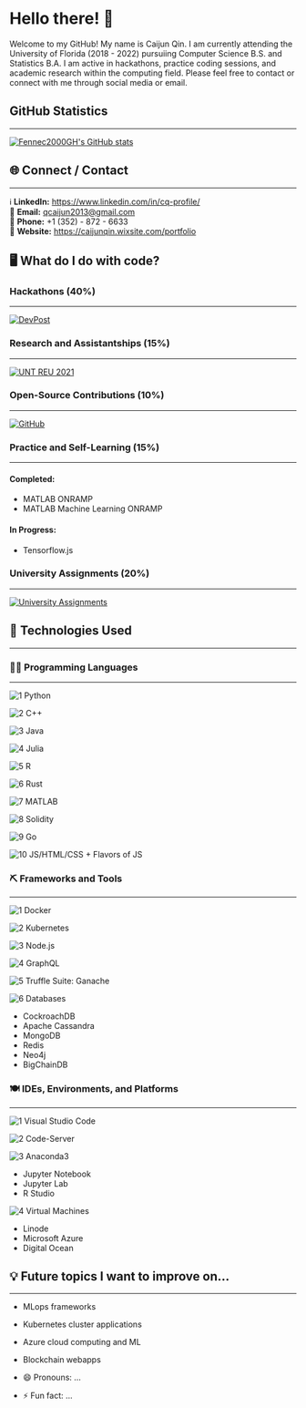 # Hello there! 👋

<!-- **Fennec2000GH/Fennec2000GH** is a ✨ _special_ ✨ repository because its `README.md` (this file) appears on your GitHub profile. -->

Welcome to my GitHub! My name is Caijun Qin. I am currently attending the University of Florida (2018 - 2022) pursuiing Computer Science B.S. and Statistics B.A. I am active in hackathons, practice coding sessions, and academic research within the computing field. Please feel free to contact or connect with me through social media or email.

## GitHub Statistics
----------------------------------------------------------------------------------------------------
[![Fennec2000GH's GitHub stats](https://github-readme-stats.vercel.app/api?username=Fennec2000GH)](https://github.com/anuraghazra/github-readme-stats)

## 🌐 Connect / Contact
----------------------------------------------------------------------------------------------------
ℹ️ **LinkedIn:** https://www.linkedin.com/in/cq-profile/ <br>
📧 **Email:** <a href = "mailto:qcaijun2013@gmail.com"> qcaijun2013@gmail.com </a> <br>
📱 **Phone:** +1 (352) - 872 - 6633 <br>
📃 **Website:** https://caijunqin.wixsite.com/portfolio <br>

<!-- Here are some ideas to get you started: -->

## 🖥️ What do I do with code?
### Hackathons (40%)
----------------------------------------------------------------------------------------------------
[![DevPost](https://image.pitchbook.com/2Pt6pF8Bw1g4evmlN6uOupe1uZR1598853768457_200x200)](https://devpost.com/Fennec2000?ref_content=user-portfolio&ref_feature=portfolio&ref_medium=global-nav)

### Research and Assistantships (15%)
----------------------------------------------------------------------------------------------------
[![UNT REU 2021](https://informationscience.unt.edu/sites/default/files/og-is-logo-1200x628.jpg)](https://reu.ci.unt.edu)

### Open-Source Contributions (10%)
----------------------------------------------------------------------------------------------------
[![GitHub](https://github.githubassets.com/images/modules/logos_page/Octocat.png)](https://github.com/Fennec2000GH)

### Practice and Self-Learning (15%)
----------------------------------------------------------------------------------------------------
#### Completed:

- MATLAB ONRAMP
- MATLAB Machine Learning ONRAMP

#### In Progress:
- Tensorflow.js

### University Assignments (20%)
----------------------------------------------------------------------------------------------------
[![University Assignments](https://images.vexels.com/media/users/3/143610/isolated/lists/dd325c7963a580a216cc74d5c70d6824-graduation-cap-blue.png)](https://github.com/Fennec2000GH/School-Projects)

## 🤖 Technologies Used
----------------------------------------------------------------------------------------------------
### 👨‍💻 Programming Languages
----------------------------------------------------------------------------------------------------
![1 Python](https://img.shields.io/badge/1-Python-yellow?style=flat&logo=appveyor)

![2 C++](https://img.shields.io/badge/2-C++-darkblue?style=flat&logo=appveyor)

![3 Java](https://img.shields.io/badge/3-Java-firebrick?style=flat&logo=appveyor)

![4 Julia](https://img.shields.io/badge/4-Julia-orchid?style=flat&logo=appveyor)

![5 R](https://img.shields.io/badge/5-R-blue?style=flat&logo=appveyor)

![6 Rust](https://img.shields.io/badge/6-Rust-gainsboro?style=flat&logo=appveyor)

![7 MATLAB](https://img.shields.io/badge/7-MATLAB-tomato?style=flat&logo=appveyor)

![8 Solidity](https://img.shields.io/badge/8-Solidity-black?style=flat&logo=appveyor)

![9 Go](https://img.shields.io/badge/9-Go-skyblue?style=flat&logo=appveyor)

![10 JS/HTML/CSS + Flavors of JS](https://img.shields.io/badge/10-JS/HTML/CSS&nbsp;+&nbsp;Flavors&nbsp;of&nbsp;JS-orange?style=flat&logo=appveyor)


### ⛏️ Frameworks and Tools
----------------------------------------------------------------------------------------------------
![1 Docker](https://img.shields.io/badge/1-Docker-royalblue?style=for-the-badge&logo=appveyor)

![2 Kubernetes](https://img.shields.io/badge/2-Kubernetes-steelblue?style=for-the-badge&logo=appveyor)

![3 Node.js](https://img.shields.io/badge/3-Node.js-limegreen?style=for-the-badge&logo=appveyor)

![4 GraphQL](https://img.shields.io/badge/4-GraphQL-deeppink?style=for-the-badge&logo=appveyor)

![5 Truffle Suite: Ganache](https://img.shields.io/badge/5-Truffle&nbsp;Suite:&nbsp;Ganache-chocolate?style=for-the-badge&logo=appveyor)

![6 Databases](https://img.shields.io/badge/6-Databases-indigo?style=for-the-badge&logo=appveyor)
- CockroachDB
- Apache Cassandra
- MongoDB
- Redis
- Neo4j
- BigChainDB

### 🍽️ IDEs, Environments, and Platforms
----------------------------------------------------------------------------------------------------
![1 Visual Studio Code](https://img.shields.io/badge/1-Visual&nbsp;Studio&nbsp;Code-mediumblue?style=for-the-badge&logo=appveyor)

![2 Code-Server](https://img.shields.io/badge/2-Code&#8211;Server-cyan?style=for-the-badge&logo=appveyor)

![3 Anaconda3](https://img.shields.io/badge/3-Anaconda3-springgreen?style=for-the-badge&logo=appveyor)
 - Jupyter Notebook
 - Jupyter Lab
 - R Studio

![4 Virtual Machines](https://img.shields.io/badge/4-Virtual&nbsp;Machines-midnightblue?style=for-the-badge&logo=appveyor)
- Linode 
- Microsoft Azure 
- Digital Ocean

## 💡 Future topics I want to improve on...
----------------------------------------------------------------------------------------------------
- MLops frameworks
- Kubernetes cluster applications
- Azure cloud computing and ML
- Blockchain webapps


- 😄 Pronouns: ...
- ⚡ Fun fact: ...

